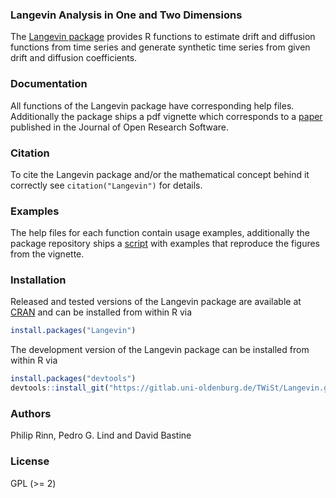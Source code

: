 ### Langevin Analysis in One and Two Dimensions

The [Langevin package](https://cran.r-project.org/package=Langevin) provides R
functions to estimate drift and diffusion functions from time series and
generate synthetic time series from given drift and diffusion coefficients.


### Documentation

All functions of the Langevin package have corresponding help files.
Additionally the package ships a pdf vignette which corresponds to a
[paper](https://dx.doi.org/10.5334/jors.123) published in the Journal of Open
Research Software.


### Citation

To cite the Langevin package and/or the mathematical concept behind it correctly
see `citation("Langevin")` for details.


### Examples

The help files for each function contain usage examples, additionally the
package repository ships a
[script](https://gitlab.uni-oldenburg.de/TWiSt/Langevin/raw/master/examples.r)
with examples that reproduce the figures from the vignette.


### Installation

Released and tested versions of the Langevin package are available at
[CRAN](https://cran.r-project.org) and can be installed from within R via

```R
install.packages("Langevin")
```

The development version of the Langevin package can be installed from within R
via

```R
install.packages("devtools")
devtools::install_git("https://gitlab.uni-oldenburg.de/TWiSt/Langevin.git")
```


### Authors

Philip Rinn, Pedro G. Lind and David Bastine


### License

GPL (>= 2)
